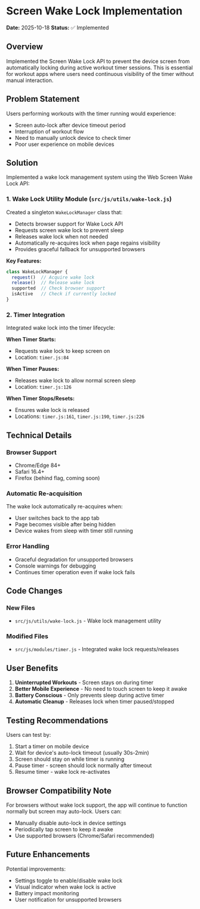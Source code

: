 # Screen Wake Lock Implementation

**Date:** 2025-10-18
**Status:** ✅ Implemented

## Overview

Implemented the Screen Wake Lock API to prevent the device screen from automatically locking during active workout timer
sessions. This is essential for workout apps where users need continuous visibility of the timer without manual
interaction.

## Problem Statement

Users performing workouts with the timer running would experience:

- Screen auto-lock after device timeout period
- Interruption of workout flow
- Need to manually unlock device to check timer
- Poor user experience on mobile devices

## Solution

Implemented a wake lock management system using the Web Screen Wake Lock API:

### 1. Wake Lock Utility Module (`src/js/utils/wake-lock.js`)

Created a singleton `WakeLockManager` class that:

- Detects browser support for Wake Lock API
- Requests screen wake lock to prevent sleep
- Releases wake lock when not needed
- Automatically re-acquires lock when page regains visibility
- Provides graceful fallback for unsupported browsers

**Key Features:**

```javascript
class WakeLockManager {
  request()  // Acquire wake lock
  release()  // Release wake lock
  supported  // Check browser support
  isActive   // Check if currently locked
}
```

### 2. Timer Integration

Integrated wake lock into the timer lifecycle:

**When Timer Starts:**

- Requests wake lock to keep screen on
- Location: `timer.js:84`

**When Timer Pauses:**

- Releases wake lock to allow normal screen sleep
- Location: `timer.js:126`

**When Timer Stops/Resets:**

- Ensures wake lock is released
- Locations: `timer.js:161`, `timer.js:190`, `timer.js:226`

## Technical Details

### Browser Support

- Chrome/Edge 84+
- Safari 16.4+
- Firefox (behind flag, coming soon)

### Automatic Re-acquisition

The wake lock automatically re-acquires when:

- User switches back to the app tab
- Page becomes visible after being hidden
- Device wakes from sleep with timer still running

### Error Handling

- Graceful degradation for unsupported browsers
- Console warnings for debugging
- Continues timer operation even if wake lock fails

## Code Changes

### New Files

- `src/js/utils/wake-lock.js` - Wake lock management utility

### Modified Files

- `src/js/modules/timer.js` - Integrated wake lock requests/releases

## User Benefits

1. **Uninterrupted Workouts** - Screen stays on during timer
2. **Better Mobile Experience** - No need to touch screen to keep it awake
3. **Battery Conscious** - Only prevents sleep during active timer
4. **Automatic Cleanup** - Releases lock when timer paused/stopped

## Testing Recommendations

Users can test by:

1. Start a timer on mobile device
2. Wait for device's auto-lock timeout (usually 30s-2min)
3. Screen should stay on while timer is running
4. Pause timer - screen should lock normally after timeout
5. Resume timer - wake lock re-activates

## Browser Compatibility Note

For browsers without wake lock support, the app will continue to function normally but screen may auto-lock. Users can:

- Manually disable auto-lock in device settings
- Periodically tap screen to keep it awake
- Use supported browsers (Chrome/Safari recommended)

## Future Enhancements

Potential improvements:

- Settings toggle to enable/disable wake lock
- Visual indicator when wake lock is active
- Battery impact monitoring
- User notification for unsupported browsers
